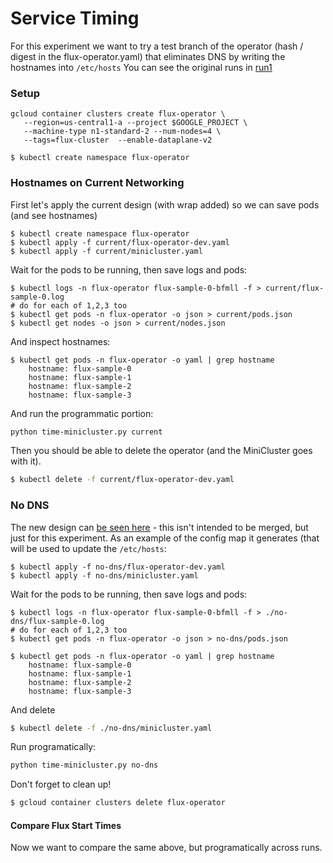 # Service Timing

For this experiment we want to try a test branch of the operator (hash / digest in the
flux-operator.yaml) that eliminates DNS by writing the hostnames into `/etc/hosts`
You can see the original runs in [run1](../run1)

### Setup

```console
gcloud container clusters create flux-operator \
   --region=us-central1-a --project $GOOGLE_PROJECT \
   --machine-type n1-standard-2 --num-nodes=4 \
   --tags=flux-cluster  --enable-dataplane-v2

$ kubectl create namespace flux-operator
```

### Hostnames on Current Networking

First let's apply the current design (with wrap added) so we can save pods (and see hostnames)

```
$ kubectl create namespace flux-operator
$ kubectl apply -f current/flux-operator-dev.yaml
$ kubectl apply -f current/minicluster.yaml
```

Wait for the pods to be running, then save logs and pods:

```
$ kubectl logs -n flux-operator flux-sample-0-bfmll -f > current/flux-sample-0.log
# do for each of 1,2,3 too
$ kubectl get pods -n flux-operator -o json > current/pods.json
$ kubectl get nodes -o json > current/nodes.json
```

And inspect hostnames:

```
$ kubectl get pods -n flux-operator -o yaml | grep hostname
    hostname: flux-sample-0
    hostname: flux-sample-1
    hostname: flux-sample-2
    hostname: flux-sample-3
```

And run the programmatic portion:

```bash
python time-minicluster.py current
```

Then you should be able to delete the operator (and the MiniCluster goes with it).

```bash
$ kubectl delete -f current/flux-operator-dev.yaml
```

### No DNS

The new design can [be seen here]() - this isn't intended to be merged, but just
for this experiment. As an example of the config map it generates (that will be used
to update the `/etc/hosts`:

```
$ kubectl apply -f no-dns/flux-operator-dev.yaml
$ kubectl apply -f no-dns/minicluster.yaml
```

Wait for the pods to be running, then save logs and pods:

```
$ kubectl logs -n flux-operator flux-sample-0-bfmll -f > ./no-dns/flux-sample-0.log
# do for each of 1,2,3 too
$ kubectl get pods -n flux-operator -o json > no-dns/pods.json
```

```
$ kubectl get pods -n flux-operator -o yaml | grep hostname
    hostname: flux-sample-0
    hostname: flux-sample-1
    hostname: flux-sample-2
    hostname: flux-sample-3
```

And delete

```bash
$ kubectl delete -f ./no-dns/minicluster.yaml
```

Run programatically:

```bash
python time-minicluster.py no-dns
```

Don't forget to clean up!

```bash
$ gcloud container clusters delete flux-operator
```

#### Compare Flux Start Times

Now we want to compare the same above, but programatically across runs.



